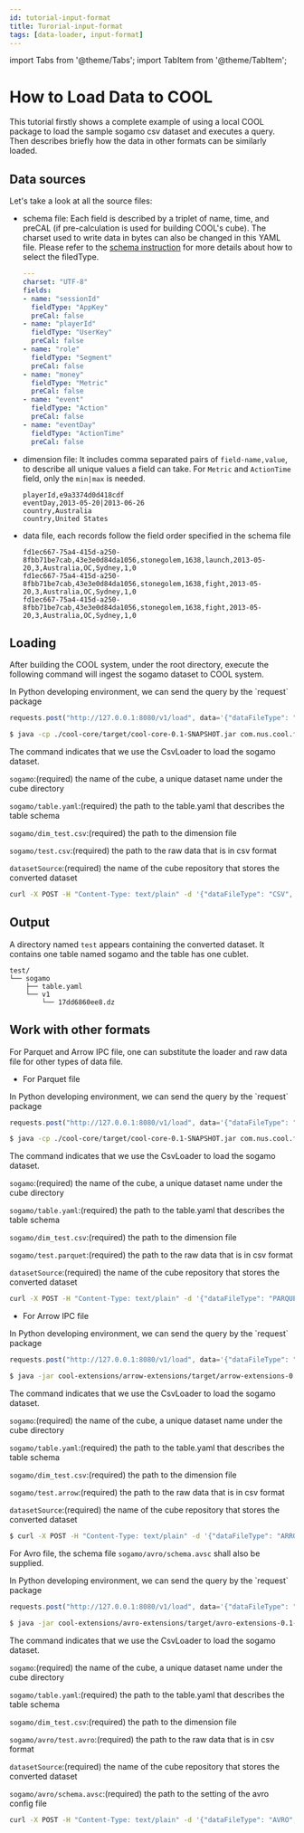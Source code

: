 ```yaml
---
id: tutorial-input-format
title: Turorial-input-format
tags: [data-loader, input-format]
---
```


import Tabs from '@theme/Tabs';
import TabItem from '@theme/TabItem';

# How to Load Data to COOL
This tutorial firstly shows a complete example of using a local COOL package to load the sample sogamo csv dataset and executes a query. Then describes briefly how the data in other formats can be similarly loaded.
## Data sources
Let's take a look at all the source files:
* schema file: Each field is described by a triplet of name, time, and preCAL (if pre-calculation is used for building COOL's cube). The charset used to write data in bytes can also be changed in this YAML file. Please refer to the [schema instruction](/docs/Concepts/schema) for more details about how to select the filedType.
  ```yaml
  ---
  charset: "UTF-8"
  fields:
  - name: "sessionId"
    fieldType: "AppKey"
    preCal: false
  - name: "playerId"
    fieldType: "UserKey"
    preCal: false
  - name: "role"
    fieldType: "Segment"
    preCal: false
  - name: "money"
    fieldType: "Metric"
    preCal: false
  - name: "event"
    fieldType: "Action"
    preCal: false
  - name: "eventDay"
    fieldType: "ActionTime"
    preCal: false
  ```
* dimension file: It includes comma separated pairs of `field-name,value`, to describe all unique values a field can take. For `Metric` and `ActionTime` field, only the `min|max` is needed.
  ```
  playerId,e9a3374d0d418cdf
  eventDay,2013-05-20|2013-06-26
  country,Australia
  country,United States
  ```
* data file, each records follow the field order specified in the schema file 
  ```
  fd1ec667-75a4-415d-a250-8fbb71be7cab,43e3e0d84da1056,stonegolem,1638,launch,2013-05-20,3,Australia,OC,Sydney,1,0
  fd1ec667-75a4-415d-a250-8fbb71be7cab,43e3e0d84da1056,stonegolem,1638,fight,2013-05-20,3,Australia,OC,Sydney,1,0
  fd1ec667-75a4-415d-a250-8fbb71be7cab,43e3e0d84da1056,stonegolem,1638,fight,2013-05-20,3,Australia,OC,Sydney,1,0
  ```

## Loading
After building the COOL system, under the root directory, execute the following command will ingest the sogamo dataset to COOL system.

<Tabs>
<TabItem value="Python">
In Python developing environment, we can send the query by the `request` package

```jsx
requests.post("http://127.0.0.1:8080/v1/load", data='{"dataFileType": "CSV", "cubeName": "sogamo", "schemaPath": "sogamo/table.yaml", "dimPath": "sogamo/dim.csv", "dataPath": "sogamo/test.csv", "outputPath": "datasetSource"}').text 
```
</TabItem>

<TabItem value="Jar">

```bash
$ java -cp ./cool-core/target/cool-core-0.1-SNAPSHOT.jar com.nus.cool.functionality.CsvLoader sogamo sogamo/table.yaml sogamo/dim_test.csv sogamo/test.csv datasetSource
```

The command indicates that we use the CsvLoader to load the sogamo dataset.

`sogamo`:(required)  the name of the cube, a unique dataset name under the cube directory

`sogamo/table.yaml`:(required) the path to the table.yaml that describes the table schema

`sogamo/dim_test.csv`:(required) the path to the dimension file

`sogamo/test.csv`:(required) the path to the raw data that is in csv format

`datasetSource`:(required) the name of the cube repository that stores the converted dataset

</TabItem>

<TabItem value="CURL">

```bash
curl -X POST -H "Content-Type: text/plain" -d '{"dataFileType": "CSV", "cubeName": "sogamo", "schemaPath": "sogamo/table.yaml", "dimPath": "sogamo/dim.csv", "dataPath": "sogamo/test.csv", "outputPath": "datasetSource"}'  http://127.0.0.1:8080/v1/load
```

</TabItem>
</Tabs>


## Output
A directory named `test` appears containing the converted dataset. It contains one table named sogamo and the table has one cublet.
```
test/
└── sogamo
    ├── table.yaml
    └── v1
        └── 17dd6860ee8.dz
```

## Work with other formats
For Parquet and Arrow IPC file, one can substitute the loader and raw data file for other types of data file.
- For Parquet file

<Tabs>
<TabItem value="Python">
In Python developing environment, we can send the query by the `request` package

```jsx
requests.post("http://127.0.0.1:8080/v1/load", data='{"dataFileType": "PARQUET", "cubeName": "sogamo", "schemaPath": "sogamo/table.yaml", "dimPath": "sogamo/dim.csv", "dataPath": "sogamo/test.parquet", "outputPath": "datasetSource"}').text 
```
</TabItem>

<TabItem value="Jar">

```bash
$ java -cp ./cool-core/target/cool-core-0.1-SNAPSHOT.jar com.nus.cool.functionality.CsvLoader sogamo sogamo/table.yaml sogamo/dim_test.csv sogamo/test.parquet datasetSource
```

The command indicates that we use the CsvLoader to load the sogamo dataset.

`sogamo`:(required)  the name of the cube, a unique dataset name under the cube directory

`sogamo/table.yaml`:(required) the path to the table.yaml that describes the table schema

`sogamo/dim_test.csv`:(required) the path to the dimension file

`sogamo/test.parquet`:(required) the path to the raw data that is in csv format

`datasetSource`:(required) the name of the cube repository that stores the converted dataset

</TabItem>

<TabItem value="CURL">

```bash
curl -X POST -H "Content-Type: text/plain" -d '{"dataFileType": "PARQUET", "cubeName": "sogamo", "schemaPath": "sogamo/table.yaml", "dimPath": "sogamo/dim.csv", "dataPath": "sogamo/test.parquet", "outputPath": "datasetSource"}'  http://127.0.0.1:8080/v1/load
```

</TabItem>
</Tabs>








- For Arrow IPC file

<Tabs>
<TabItem value="Python">
In Python developing environment, we can send the query by the `request` package

```jsx
requests.post("http://127.0.0.1:8080/v1/load", data='{"dataFileType": "ARROW", "cubeName": "sogamo", "schemaPath": "sogamo/table.yaml", "dimPath": "sogamo/dim.csv", "dataPath": "sogamo/test.arrow", "outputPath": "datasetSource"}').text 
```
</TabItem>

<TabItem value="Jar">

```bash
$ java -jar cool-extensions/arrow-extensions/target/arrow-extensions-0.1-SNAPSHOT.jar sogamo sogamo/table.yaml sogamo/dim.csv sogamo/test.arrow datasetSource
```

The command indicates that we use the CsvLoader to load the sogamo dataset.

`sogamo`:(required)  the name of the cube, a unique dataset name under the cube directory

`sogamo/table.yaml`:(required) the path to the table.yaml that describes the table schema

`sogamo/dim_test.csv`:(required) the path to the dimension file

`sogamo/test.arrow`:(required) the path to the raw data that is in csv format

`datasetSource`:(required) the name of the cube repository that stores the converted dataset

</TabItem>

<TabItem value="CURL">

```bash
$ curl -X POST -H "Content-Type: text/plain" -d '{"dataFileType": "ARROW", "cubeName": "sogamo", "schemaPath": "sogamo/table.yaml", "dimPath": "sogamo/dim.csv", "dataPath": "sogamo/test.arrow", "outputPath": "datasetSource"}'  http://127.0.0.1:8080/v1/load
```

</TabItem>
</Tabs>







For Avro file, the schema file `sogamo/avro/schema.avsc` shall also be supplied.

<Tabs>
<TabItem value="Python">
In Python developing environment, we can send the query by the `request` package

```jsx
requests.post("http://127.0.0.1:8080/v1/load", data='{"dataFileType": "AVRO", "cubeName": "sogamo", "schemaPath": "sogamo/table.yaml", "dimPath": "sogamo/dim.csv", "dataPath": "sogamo/avro/test.avro", "outputPath": "datasetSource", "configPath": "sogamo/avro/schema.avsc"}').text 
```
</TabItem>

<TabItem value="Jar">

```bash
$ java -jar cool-extensions/avro-extensions/target/avro-extensions-0.1-SNAPSHOT.jar sogamo sogamo/table.yaml sogamo/dim.csv sogamo/avro/test.avro datasetSource sogamo/avro/schema.avsc
```

The command indicates that we use the CsvLoader to load the sogamo dataset.

`sogamo`:(required)  the name of the cube, a unique dataset name under the cube directory

`sogamo/table.yaml`:(required) the path to the table.yaml that describes the table schema

`sogamo/dim_test.csv`:(required) the path to the dimension file

`sogamo/avro/test.avro`:(required) the path to the raw data that is in csv format

`datasetSource`:(required) the name of the cube repository that stores the converted dataset

`sogamo/avro/schema.avsc`:(required) the path to the setting of the avro config file

</TabItem>

<TabItem value="CURL">

```bash
curl -X POST -H "Content-Type: text/plain" -d '{"dataFileType": "AVRO", "cubeName": "sogamo", "schemaPath": "sogamo/table.yaml", "dimPath": "sogamo/dim.csv", "dataPath": "sogamo/avro/test.avro", "outputPath": "datasetSource", "configPath": "sogamo/avro/schema.avsc"}'  http://127.0.0.1:8080/v1/load
```

</TabItem>
</Tabs>

